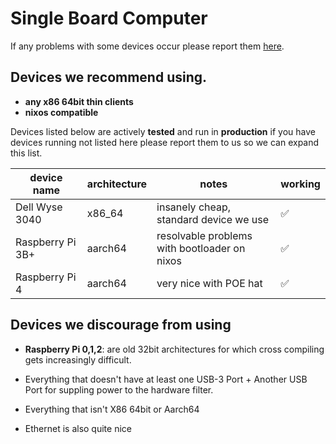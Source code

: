 # Single Board Computer

If any problems with some devices occur please report them [here](https://github.com/dump-dvb/dump-dvb.nix/issues).

## Devices we recommend using.

- **any x86 64bit thin clients**
- **nixos compatible**

Devices listed below are actively **tested** and run in **production** if you have devices running
not listed here please report them to us so we can expand this list.

|device name|architecture|notes|working|
|-----------|------------|-----|-------|
|Dell Wyse 3040|x86_64| insanely cheap, standard device we use | ✅|
|Raspberry Pi 3B+| aarch64| resolvable problems with bootloader on nixos | ✅|
|Raspberry Pi 4| aarch64| very nice with POE hat | ✅|

## Devices we discourage from using

- **Raspberry Pi 0,1,2**: are old 32bit architectures for which cross compiling gets increasingly difficult.

- Everything that doesn't have at least one USB-3 Port + Another USB Port for suppling power to the hardware filter.
- Everything that isn't X86 64bit or Aarch64
- Ethernet is also quite nice

